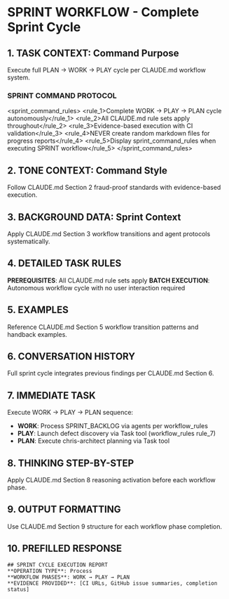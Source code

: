 # SPRINT WORKFLOW - Complete Sprint Cycle

## 1. TASK CONTEXT: Command Purpose
Execute full PLAN → WORK → PLAY cycle per CLAUDE.md workflow system.

### SPRINT COMMAND PROTOCOL
<sprint_command_rules>
  <rule_1>Complete WORK → PLAY → PLAN cycle autonomously</rule_1>
  <rule_2>All CLAUDE.md rule sets apply throughout</rule_2>
  <rule_3>Evidence-based execution with CI validation</rule_3>
  <rule_4>NEVER create random markdown files for progress reports</rule_4>
  <rule_5>Display sprint_command_rules when executing SPRINT workflow</rule_5>
</sprint_command_rules>

## 2. TONE CONTEXT: Command Style  
Follow CLAUDE.md Section 2 fraud-proof standards with evidence-based execution.

## 3. BACKGROUND DATA: Sprint Context
Apply CLAUDE.md Section 3 workflow transitions and agent protocols systematically.

## 4. DETAILED TASK RULES
**PREREQUISITES**: All CLAUDE.md rule sets apply
**BATCH EXECUTION**: Autonomous workflow cycle with no user interaction required

## 5. EXAMPLES
Reference CLAUDE.md Section 5 workflow transition patterns and handback examples.

## 6. CONVERSATION HISTORY
Full sprint cycle integrates previous findings per CLAUDE.md Section 6.

## 7. IMMEDIATE TASK
Execute WORK → PLAY → PLAN sequence:
- **WORK**: Process SPRINT_BACKLOG via agents per workflow_rules
- **PLAY**: Launch defect discovery via Task tool (workflow_rules rule_7)
- **PLAN**: Execute chris-architect planning via Task tool

## 8. THINKING STEP-BY-STEP
Apply CLAUDE.md Section 8 reasoning activation before each workflow phase.

## 9. OUTPUT FORMATTING
Use CLAUDE.md Section 9 structure for each workflow phase completion.

## 10. PREFILLED RESPONSE
```
## SPRINT CYCLE EXECUTION REPORT
**OPERATION TYPE**: Process
**WORKFLOW PHASES**: WORK → PLAY → PLAN
**EVIDENCE PROVIDED**: [CI URLs, GitHub issue summaries, completion status]
```